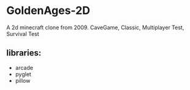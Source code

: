 # GoldenAges-2D
A 2d minecraft clone from 2009. CaveGame, Classic, Multiplayer Test, Survival Test

## libraries:
- arcade
- pyglet
- pillow

